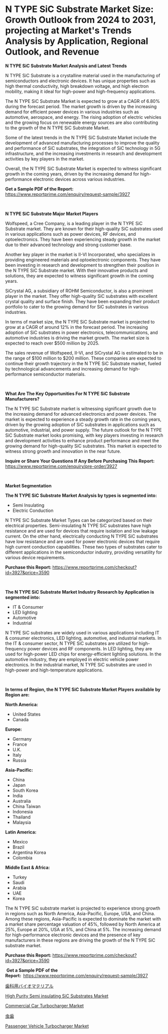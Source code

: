<p><h1>N TYPE SiC Substrate Market Size: Growth Outlook from 2024 to 2031, projecting at Market's Trends Analysis by Application, Regional Outlook, and Revenue</h1></p><p><strong>N TYPE SiC Substrate Market Analysis and Latest Trends</strong></p>
<p><p>N TYPE SiC Substrate is a crystalline material used in the manufacturing of semiconductors and electronic devices. It has unique properties such as high thermal conductivity, high breakdown voltage, and high electron mobility, making it ideal for high-power and high-frequency applications.</p><p>The N TYPE SiC Substrate Market is expected to grow at a CAGR of 6.80% during the forecast period. The market growth is driven by the increasing demand for efficient power devices in various industries such as automotive, aerospace, and energy. The rising adoption of electric vehicles and the growing focus on renewable energy sources are also contributing to the growth of the N TYPE SiC Substrate Market.</p><p>Some of the latest trends in the N TYPE SiC Substrate Market include the development of advanced manufacturing processes to improve the quality and performance of SiC substrates, the integration of SiC technology in 5G infrastructure, and the increasing investments in research and development activities by key players in the market.</p><p>Overall, the N TYPE SiC Substrate Market is expected to witness significant growth in the coming years, driven by the increasing demand for high-performance electronic devices across various industries.</p></p>
<p><strong>Get a Sample PDF of the Report:&nbsp;</strong> <a href="https://www.reportprime.com/enquiry/request-sample/3927">https://www.reportprime.com/enquiry/request-sample/3927</a></p>
<p>&nbsp;</p>
<p><strong>N TYPE SiC Substrate Major Market Players</strong></p>
<p><p>Wolfspeed, a Cree Company, is a leading player in the N TYPE SiC Substrate market. They are known for their high-quality SiC substrates used in various applications such as power devices, RF devices, and optoelectronics. They have been experiencing steady growth in the market due to their advanced technology and strong customer base.</p><p>Another key player in the market is II-VI Incorporated, who specializes in providing engineered materials and optoelectronic components. They have been investing in research and development to strengthen their position in the N TYPE SiC Substrate market. With their innovative products and solutions, they are expected to witness significant growth in the coming years.</p><p>SiCrystal AG, a subsidiary of ROHM Semiconductor, is also a prominent player in the market. They offer high-quality SiC substrates with excellent crystal quality and surface finish. They have been expanding their product portfolio to cater to the growing demand for SiC substrates in various industries.</p><p>In terms of market size, the N TYPE SiC Substrate market is projected to grow at a CAGR of around 12% in the forecast period. The increasing adoption of SiC substrates in power electronics, telecommunications, and automotive industries is driving the market growth. The market size is expected to reach over $500 million by 2025.</p><p>The sales revenue of Wolfspeed, II-VI, and SiCrystal AG is estimated to be in the range of $100 million to $200 million. These companies are expected to continue their growth trajectory in the N TYPE SiC Substrate market, fueled by technological advancements and increasing demand for high-performance semiconductor materials.</p></p>
<p>&nbsp;</p>
<p><strong>What Are The Key Opportunities For N TYPE SiC Substrate Manufacturers?</strong></p>
<p><p>The N TYPE SiC Substrate market is witnessing significant growth due to the increasing demand for advanced electronics and power devices. The market is expected to experience a steady growth rate in the coming years, driven by the growing adoption of SiC substrates in applications such as automotive, industrial, and power supply. The future outlook for the N TYPE SiC Substrate market looks promising, with key players investing in research and development activities to enhance product performance and meet the growing demand for high-quality SiC substrates. This market is expected to witness strong growth and innovation in the near future.</p></p>
<p><strong>Inquire or Share Your Questions If Any Before Purchasing This Report:</strong> <a href="https://www.reportprime.com/enquiry/pre-order/3927">https://www.reportprime.com/enquiry/pre-order/3927</a></p>
<p>&nbsp;</p>
<p><strong>Market Segmentation</strong></p>
<p><strong>The N TYPE SiC Substrate Market Analysis by types is segmented into:</strong></p>
<p><ul><li>Semi Insulating</li><li>Electric Conduction</li></ul></p>
<p><p>N TYPE SiC Substrate Market Types can be categorized based on their electrical properties. Semi-insulating N TYPE SiC substrates have high resistance and are used for devices that require isolation and low leakage current. On the other hand, electrically conducting N TYPE SiC substrates have low resistance and are used for power electronic devices that require high current conduction capabilities. These two types of substrates cater to different applications in the semiconductor industry, providing versatility for various device requirements.</p></p>
<p><strong>Purchase this Report:&nbsp;</strong><a href="https://www.reportprime.com/checkout?id=3927&price=3590">https://www.reportprime.com/checkout?id=3927&price=3590</a></p>
<p>&nbsp;</p>
<p><strong>The N TYPE SiC Substrate Market Industry Research by Application is segmented into:</strong></p>
<p><ul><li>IT & Consumer</li><li>LED lighting</li><li>Automotive</li><li>Industrial</li></ul></p>
<p><p>N TYPE SiC substrates are widely used in various applications including IT & consumer electronics, LED lighting, automotive, and industrial markets. In the IT & consumer sector, N TYPE SiC substrates are utilized for high-frequency power devices and RF components. In LED lighting, they are used for high-power LED chips for energy-efficient lighting solutions. In the automotive industry, they are employed in electric vehicle power electronics. In the industrial market, N TYPE SiC substrates are used in high-power and high-temperature applications.</p></p>
<p>&nbsp;</p>
<p><strong>In terms of Region, the N TYPE SiC Substrate Market Players available by Region are:</strong></p>
<p>
    <p> <strong> North America: </strong>
        <ul>
            <li>United States</li>
            <li>Canada</li>
        </ul>
        </p> 
    <p> <strong> Europe: </strong>
        <ul>
            <li>Germany</li>
            <li>France</li>
            <li>U.K.</li>
            <li>Italy</li>
            <li>Russia</li>
        </ul>
        </p> 
    <p> <strong> Asia-Pacific: </strong>
        <ul>
            <li>China</li>
            <li>Japan</li>
            <li>South Korea</li>
            <li>India</li>
            <li>Australia</li>
            <li>China Taiwan</li>
            <li>Indonesia</li>
            <li>Thailand</li>
            <li>Malaysia</li>
        </ul>
        </p> 
    <p> <strong> Latin America: </strong>
        <ul>
            <li>Mexico</li>
            <li>Brazil</li>
            <li>Argentina Korea</li>
            <li>Colombia</li>
        </ul>
        </p> 
    <p> <strong> Middle East & Africa: </strong>
        <ul>
            <li>Turkey</li>
            <li>Saudi</li>
            <li>Arabia</li>
            <li>UAE</li>
            <li>Korea</li>
        </ul>
    </p>
    </p>
<p><p>The N TYPE SiC substrate market is projected to experience strong growth in regions such as North America, Asia-Pacific, Europe, USA, and China. Among these regions, Asia-Pacific is expected to dominate the market with a market share percentage valuation of 45%, followed by North America at 25%, Europe at 20%, USA at 5%, and China at 5%. The increasing demand for high-performance electronic devices and the presence of key manufacturers in these regions are driving the growth of the N TYPE SiC substrate market.</p></p>
<p><strong>Purchase this Report: </strong><a href="https://www.reportprime.com/checkout?id=3927&price=3590">https://www.reportprime.com/checkout?id=3927&price=3590</a></p>
<p>&nbsp;<strong>Get a Sample PDF of the Report:&nbsp;&nbsp;</strong><a href="https://www.reportprime.com/enquiry/request-sample/3927">https://www.reportprime.com/enquiry/request-sample/3927</a></p>
<p><strong></strong></p>
<p><p><a href="https://github.com/xtkhtofdt934839/Market-Research-Report-List-1/blob/main/971148614810.md">歯科用バイオマテリアル</a></p><p><a href="https://github.com/mancsybtousav/Market-Research-Report-List-1/blob/main/high-purity-semi-insulating-sic-substrates-market.md">High Purity Semi insulating SiC Substrates Market</a></p><p><a href="https://issuu.com/reportprime-2/docs/commercial-car-turbocharger-market-size-2030.pptx">Commercial Car Turbocharger Market</a></p><p><a href="https://github.com/ddwcuskozol07187/Market-Research-Report-List-1/blob/main/164646414811.md">虫歯</a></p><p><a href="https://issuu.com/reportprime-2/docs/passenger-vehicle-turbocharger-market-size-2030.pp">Passenger Vehicle Turbocharger Market</a></p></p>